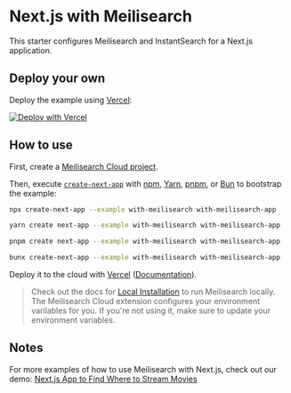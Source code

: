 # Next.js with Meilisearch

This starter configures Meilisearch and InstantSearch for a Next.js application.

## Deploy your own

Deploy the example using [Vercel](https://vercel.com?utm_source=github&utm_medium=readme&utm_campaign=next-example):

[![Deploy with Vercel](https://vercel.com/button)](https://vercel.com/new/clone?repository-url=https://github.com/vercel/next.js/tree/canary/examples/with-meilisearch&project-name=with-meilisearch&repository-name=with-meilisearch&integration-ids=oac_VnRV92Cy6BoP96QY6Rkc5898)

## How to use

First, create a [Meilisearch Cloud project](https://cloud.meilisearch.com).

Then, execute [`create-next-app`](https://github.com/vercel/next.js/tree/canary/packages/create-next-app) with [npm](https://docs.npmjs.com/cli/init), [Yarn](https://yarnpkg.com/lang/en/docs/cli/create/), [pnpm](https://pnpm.io), or [Bun](https://bun.sh/docs/cli/bunx) to bootstrap the example:

```bash
npx create-next-app --example with-meilisearch with-meilisearch-app
```

```bash
yarn create next-app --example with-meilisearch with-meilisearch-app
```

```bash
pnpm create next-app --example with-meilisearch with-meilisearch-app
```

```bash
bunx create-next-app --example with-meilisearch with-meilisearch-app
```

Deploy it to the cloud with [Vercel](https://vercel.com/new?utm_source=github&utm_medium=readme&utm_campaign=next-example) ([Documentation](https://nextjs.org/docs/deployment)).

> Check out the docs for [Local Installation](https://www.meilisearch.com/docs/learn/getting_started/installation#local-installation) to run Meilisearch locally. The Meilisearch Cloud extension configures your environment varilables for you. If you're not using it, make sure to update your environment variables.

## Notes

For more examples of how to use Meilisearch with Next.js, check out our demo: [Next.js App to Find Where to Stream Movies](https://github.com/meilisearch/demo-movies)
